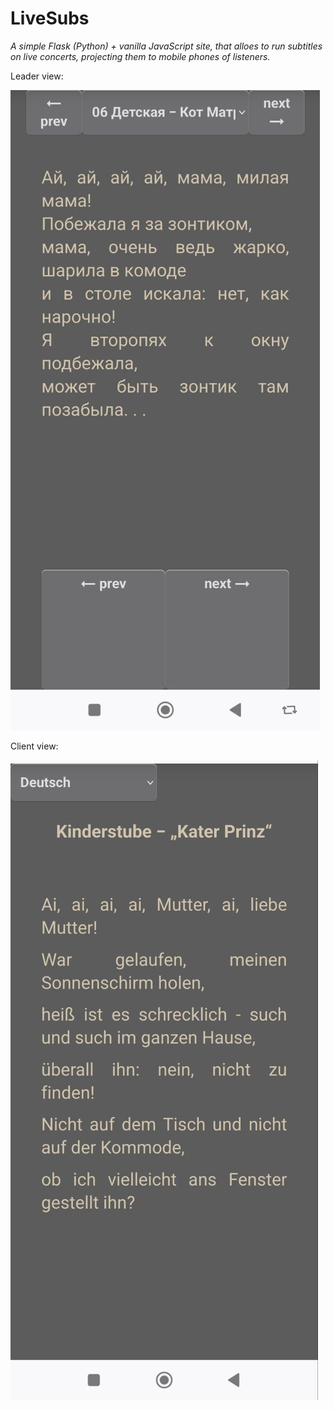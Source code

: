 # LiveSubs

*A simple Flask (Python) + vanilla JavaScript site, that alloes to run subtitles on live concerts, projecting them to mobile phones of listeners.*

Leader view:

![alt text](https://github.com/Levitanus/LiveSubs/blob/main/leader.jpg?raw=true)

Client view:

![alt text](https://github.com/Levitanus/LiveSubs/blob/main/client.jpg?raw=true)
